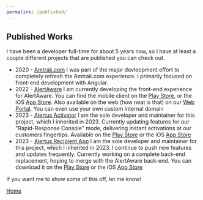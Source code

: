 ```yaml
---
permalink: /published/
---
```


## Published Works

I have been a developer full-time for about 5 years now, so I have at least a couple different projects that are published you can check out.

 - 2020 - [Amtrak.com](https://www.amtrak.com/home.html) I was part of the major devleopment effort to completely refresh the Amtrak.com experience. I primarily focused on front-end development with Angular.
 - 2022 - [AlertAware](https://alertaware.com/) I am currently developing the front-end experience for AlertAware. You can find the mobile client on the [Play Store](https://play.google.com/store/apps/details?id=com.alertaware.mobile&hl=en_US&gl=US), or the iOS [App Store](https://apps.apple.com/us/app/alertaware-mobile/id1635823148). Also available on the web (how neat is that) on our [Web Portal](https://portal.alertaware.com/). You can even use your own custom internal domain
 - 2023 - [Alertus Activator](https://www.alertus.com/activator-app) I am the sole developer and maintainer for this project, which I inherited in 2023. Currently updating features for our "Rapid-Response Console" mode, delivering instant activations at our customers fingertips. Available on the [Play Store](https://play.google.com/store/apps/details?id=com.alertus.dispatcher&hl=en_US&gl=US) or the iOS [App Store](https://apps.apple.com/us/app/alertus-activator/id687223521)
 - 2023 - [Alertus Recipient App](https://www.alertus.com/app) I am the sole developer and maintainer for this project, which I inherited in 2023. I continue to push new features and updates frequently. Currently working on a complete back-end replacement, hoping to merge with the AlertAware back-end. You can download it on the [Play Store](https://play.google.com/store/apps/details?id=com.alertus.mobile_receiver&hl=en_US&gl=US) or the iOS [App Store](https://apps.apple.com/us/app/alertus/id896799884)

If you want me to show some of this off, let me know!


[Home](/)